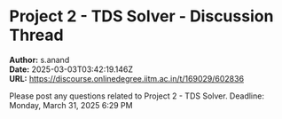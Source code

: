 # Project 2 - TDS Solver - Discussion Thread

**Author:** s.anand  
**Date:** 2025-03-03T03:42:19.146Z  
**URL:** https://discourse.onlinedegree.iitm.ac.in/t/169029/602836

Please post any questions related to Project 2 - TDS Solver.
Deadline: Monday, March 31, 2025 6:29 PM
